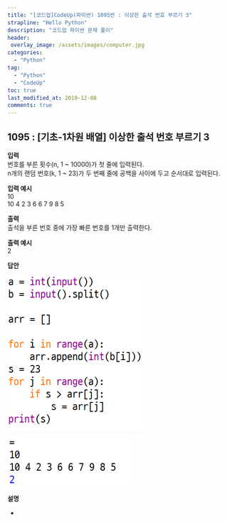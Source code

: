 ```yaml
---
title: "[코드업]CodeUp(파이썬) 1095번 : 이상한 출석 번호 부르기 3"
strapline: "Hello Python"
description: "코드업 파이썬 문제 풀이"
header:
 overlay_image: /assets/images/computer.jpg
categories:
  - "Python"
tag:
  - "Python"
  - "CodeUp"
toc: true
last_modified_at: 2019-12-08
comments: true
---
```


## 1095 : [기초-1차원 배열] 이상한 출석 번호 부르기 3


**입력**<br>
번호를 부른 횟수(n, 1 ~ 10000)가 첫 줄에 입력된다.<br>
n개의 랜덤 번호(k, 1 ~ 23)가 두 번째 줄에 공백을 사이에 두고 순서대로 입력된다.

**입력 예시**<br>
10<br>
10 4 2 3 6 6 7 9 8 5

**출력**<br>
출석을 부른 번호 중에 가장 빠른 번호를 1개만 출력한다.


**출력 예시**<br>
2


**답안**<br>

![a1095](/assets/images/1095-1.jpg)<br>

![a1095](/assets/images/1095-2.jpg)


**설명**

-

